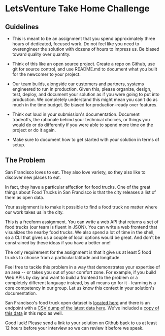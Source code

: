 # LetsVenture Take Home Challenge


## Guidelines

-   This is meant to be an assignment that you spend approximately three hours of dedicated, focused work. Do not feel like you need to overengineer the solution with dozens of hours to impress us. Be biased toward quality over quantity.

-   Think of this like an open source project. Create a repo on Github, use git for source control, and use README.md to document what you built for the newcomer to your project.

-   Our team builds, alongside our customers and partners, systems engineered to run in production. Given this, please organize, design, test, deploy, and document your solution as if you were going to put into production. We completely understand this might mean you can't do as much in the time budget. Be biased for production-ready over features.

-   Think out loud in your submission's documentation. Document tradeoffs, the rationale behind your technical choices, or things you would do or do differently if you were able to spend more time on the project or do it again.

-  Make sure to document how to get started with your solution in terms of setup.

## The Problem

San Francisco loves to eat. They also love variety, so they also like to discover new places to eat.

In fact, they have a particular affection for food trucks. One of the great things about Food Trucks in San Francisco is that the city releases a list of them as open data.

Your assignment is to make it possible to find a food truck no matter where our work takes us in the city.

This is a freeform assignment. You can write a web API that returns a set of food trucks (our team is fluent in JSON). You can write a web frontend that visualizes the nearby food trucks. We also spend a lot of time in the shell, so a CLI that gives us a couple of local options would be great. And don't be constrained by these ideas if you have a better one!

The only requirement for the assignment is that it give us at least 5 food trucks to choose from a particular latitude and longitude.

Feel free to tackle this problem in a way that demonstrates your expertise of an area -- or takes you out of your comfort zone. For example, if you build Web APIs by day and want to build a frontend to the problem or a completely different language instead, by all means go for it - learning is a core competency in our group. Let us know this context in your solution's documentation.

San Francisco's food truck open dataset is [located here](https://data.sfgov.org/Economy-and-Community/Mobile-Food-Facility-Permit/rqzj-sfat/data) and there is an endpoint with a [CSV dump of the latest data here](https://data.sfgov.org/api/views/rqzj-sfat/rows.csv). We've included a [copy of this data](./Mobile_Food_Facility_Permit.csv) in this repo as well.

Good luck! Please send a link to your solution on Github back to us at least 12 hours before your interview so we can review it before we speak.
